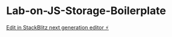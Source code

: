 # Lab-on-JS-Storage-Boilerplate

[Edit in StackBlitz next generation editor ⚡️](https://stackblitz.com/~/github.com/NKRTECH/Lab-on-JS-Storage-Boilerplate)